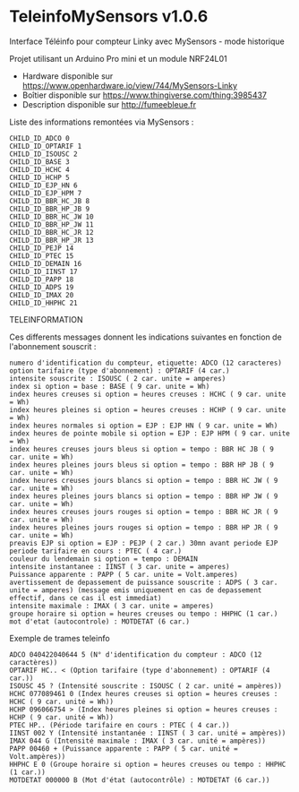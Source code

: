 # TeleinfoMySensors v1.0.6
Interface Téléinfo pour compteur Linky avec MySensors - mode historique

Projet utilisant un Arduino Pro mini et un module NRF24L01

- Hardware disponible sur https://www.openhardware.io/view/744/MySensors-Linky
- Boîtier disponible sur https://www.thingiverse.com/thing:3985437
- Description disponible sur http://fumeebleue.fr

Liste des informations remontées via MySensors :

    CHILD_ID_ADCO 0
    CHILD_ID_OPTARIF 1
    CHILD_ID_ISOUSC 2
    CHILD_ID_BASE 3
    CHILD_ID_HCHC 4
    CHILD_ID_HCHP 5
    CHILD_ID_EJP_HN 6
    CHILD_ID_EJP_HPM 7
    CHILD_ID_BBR_HC_JB 8
    CHILD_ID_BBR_HP_JB 9
    CHILD_ID_BBR_HC_JW 10
    CHILD_ID_BBR_HP_JW 11
    CHILD_ID_BBR_HC_JR 12
    CHILD_ID_BBR_HP_JR 13
    CHILD_ID_PEJP 14
    CHILD_ID_PTEC 15
    CHILD_ID_DEMAIN 16
    CHILD_ID_IINST 17
    CHILD_ID_PAPP 18
    CHILD_ID_ADPS 19
    CHILD_ID_IMAX 20
    CHILD_ID_HHPHC 21

TELEINFORMATION

Ces differents messages donnent les indications suivantes en fonction de l'abonnement souscrit :

    numero d'identification du compteur, etiquette: ADCO (12 caracteres)
    option tarifaire (type d'abonnement) : OPTARIF (4 car.)
    intensite souscrite : ISOUSC ( 2 car. unite = amperes)
    index si option = base : BASE ( 9 car. unite = Wh)
    index heures creuses si option = heures creuses : HCHC ( 9 car. unite = Wh)
    index heures pleines si option = heures creuses : HCHP ( 9 car. unite = Wh)
    index heures normales si option = EJP : EJP HN ( 9 car. unite = Wh)
    index heures de pointe mobile si option = EJP : EJP HPM ( 9 car. unite = Wh)
    index heures creuses jours bleus si option = tempo : BBR HC JB ( 9 car. unite = Wh)
    index heures pleines jours bleus si option = tempo : BBR HP JB ( 9 car. unite = Wh)
    index heures creuses jours blancs si option = tempo : BBR HC JW ( 9 car. unite = Wh)
    index heures pleines jours blancs si option = tempo : BBR HP JW ( 9 car. unite = Wh)
    index heures creuses jours rouges si option = tempo : BBR HC JR ( 9 car. unite = Wh)
    index heures pleines jours rouges si option = tempo : BBR HP JR ( 9 car. unite = Wh)
    preavis EJP si option = EJP : PEJP ( 2 car.) 30mn avant periode EJP
    periode tarifaire en cours : PTEC ( 4 car.)
    couleur du lendemain si option = tempo : DEMAIN
    intensite instantanee : IINST ( 3 car. unite = amperes)
    Puissance apparente : PAPP ( 5 car. unite = Volt.amperes)
    avertissement de depassement de puissance souscrite : ADPS ( 3 car. unite = amperes) (message emis uniquement en cas de depassement effectif, dans ce cas il est immediat)
    intensite maximale : IMAX ( 3 car. unite = amperes)
    groupe horaire si option = heures creuses ou tempo : HHPHC (1 car.)
    mot d'etat (autocontrole) : MOTDETAT (6 car.)

Exemple de trames teleinfo

    ADCO 040422040644 5 (N° d'identification du compteur : ADCO (12 caractères))
    OPTARIF HC.. < (Option tarifaire (type d'abonnement) : OPTARIF (4 car.))
    ISOUSC 45 ? (Intensité souscrite : ISOUSC ( 2 car. unité = ampères))
    HCHC 077089461 0 (Index heures creuses si option = heures creuses : HCHC ( 9 car. unité = Wh))
    HCHP 096066754 > (Index heures pleines si option = heures creuses : HCHP ( 9 car. unité = Wh))
    PTEC HP.. (Période tarifaire en cours : PTEC ( 4 car.))
    IINST 002 Y (Intensité instantanée : IINST ( 3 car. unité = ampères))
    IMAX 044 G (Intensité maximale : IMAX ( 3 car. unité = ampères))
    PAPP 00460 + (Puissance apparente : PAPP ( 5 car. unité = Volt.ampères))
    HHPHC E 0 (Groupe horaire si option = heures creuses ou tempo : HHPHC (1 car.))
    MOTDETAT 000000 B (Mot d'état (autocontrôle) : MOTDETAT (6 car.))
